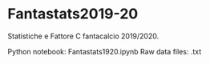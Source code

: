 # Fantastats2019-20

Statistiche e Fattore C fantacalcio 2019/2020. 

Python notebook: Fantastats1920.ipynb
Raw data files: .txt
